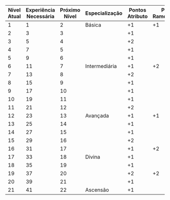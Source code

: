 
| Nível Atual | Experiência Necessária | Próximo Nível | Especialização | Pontos Atributo | Ponto Ramo/Marco | Ponto Evolução | Ponto Equipamento |
| ----------- | ---------------------- | ------------- | -------------- | --------------- | ---------------- | -------------- | ----------------- |
| 1           | 1                      | 2             | Básica         | +1              | +1               | +1             | +1                |
| 2           | 3                      | 3             |                | +1              |                  | +1             |                   |
| 3           | 5                      | 4             |                | +2              |                  | +1             |                   |
| 4           | 7                      | 5             |                | +1              |                  | +1             |                   |
| 5           | 9                      | 6             |                | +1              |                  | +1             | +1                |
| 6           | 11                     | 7             | Intermediária  | +1              | +2               | +1             |                   |
| 7           | 13                     | 8             |                | +2              |                  | +1             |                   |
| 8           | 15                     | 9             |                | +1              |                  | +1             |                   |
| 9           | 17                     | 10            |                | +1              |                  | +1             | +1                |
| 10          | 19                     | 11            |                | +1              |                  | +1             |                   |
| 11          | 21                     | 12            |                | +2              |                  | +1             |                   |
| 12          | 23                     | 13            | Avançada       | +1              | +1               | +1             |                   |
| 13          | 25                     | 14            |                | +1              |                  | +1             | +1                |
| 14          | 27                     | 15            |                | +1              |                  | +1             |                   |
| 15          | 29                     | 16            |                | +2              |                  | +1             |                   |
| 16          | 31                     | 17            |                | +1              | +2               | +1             |                   |
| 17          | 33                     | 18            | Divina         | +1              |                  | +1             | +1                |
| 18          | 35                     | 19            |                | +1              |                  | +1             |                   |
| 19          | 37                     | 20            |                | +2              | +2               | +1             |                   |
| 20          | 39                     | 21            |                | +1              |                  | +1             |                   |
| 21          | 41                     | 22            | Ascensão       | +1              |                  | +1             | +1                |

